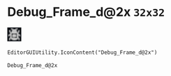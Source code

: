 # Debug_Frame_d@2x `32x32`
<img src="/img/Debug_Frame_d.png" width=32 height=32>

``` CSharp
EditorGUIUtility.IconContent("Debug_Frame_d@2x")
```
```
Debug_Frame_d@2x
```
